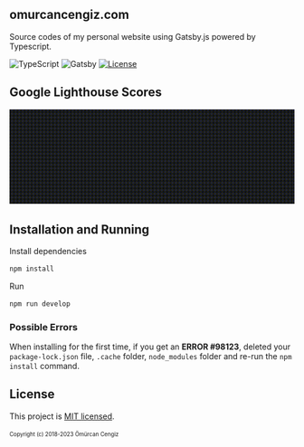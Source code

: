 ## omurcancengiz.com

Source codes of my personal website using Gatsby.js powered by Typescript.

![TypeScript](https://img.shields.io/badge/typescript-%23007ACC.svg?style=for-the-badge&logo=typescript&logoColor=white)
![Gatsby](https://img.shields.io/badge/Gatsby-%23663399.svg?style=for-the-badge&logo=gatsby&logoColor=white)
[![License](https://img.shields.io/github/license/thenewboston-developers/website)](http://opensource.org/licenses/MIT)

## Google Lighthouse Scores

![image description](./src/images/lighthouse-scores.gif)

## Installation and Running

Install dependencies

```javascript
npm install
```

Run

```javascript
npm run develop
```

### Possible Errors

When installing for the first time, if you get an **ERROR #98123**, deleted your `package-lock.json` file, `.cache` folder, `node_modules` folder and re-run the `npm install` command.

## License

This project is [MIT licensed](http://opensource.org/licenses/MIT).

<sub><sup>Copyright (c) 2018-2023 Ömürcan Cengiz</sup></sub>
